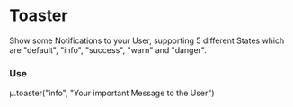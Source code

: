 Toaster
=======

Show some Notifications to your User, supporting 5 different States which are "default", "info", "success", "warn" and "danger".

### Use

   µ.toaster("info", "Your important Message to the User")
